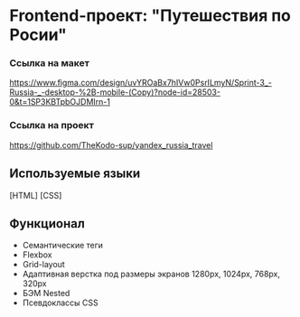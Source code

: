 # Frontend-проект: "Путешествия по Росии"

### Ссылка на макет

https://www.figma.com/design/uvYROaBx7hIVw0PsrILmyN/Sprint-3_-Russia-_-desktop-%2B-mobile-(Copy)?node-id=28503-0&t=1SP3KBTpbOJDMIrn-1

### Ссылка на проект

https://github.com/TheKodo-sup/yandex_russia_travel

## Используемые языки

[HTML]
[CSS]

## Функционал

- Семантические теги
- Flexbox
- Grid-layout
- Адаптивная верстка под размеры экранов 1280px, 1024px, 768px, 320px
- БЭМ Nested
- Псевдоклассы CSS
